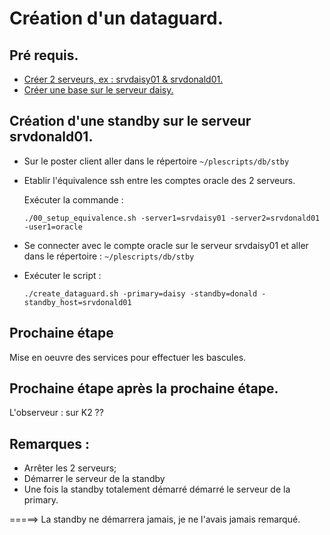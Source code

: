 #	Création d'un dataguard.

##	Pré requis.
 - [Créer 2 serveurs, ex : srvdaisy01 & srvdonald01.](https://github.com/PhilippeLeroux/plescripts/tree/master/database_servers/README.md)
 - [Créer une base sur le serveur daisy.](https://github.com/PhilippeLeroux/plescripts/tree/master/db/README.md)
 
## Création d'une standby sur le serveur srvdonald01.
 - Sur le poster client aller dans le répertoire `~/plescripts/db/stby`

 - Etablir l'équivalence ssh entre les comptes oracle des 2 serveurs.

   Exécuter la commande :

   `./00_setup_equivalence.sh -server1=srvdaisy01 -server2=srvdonald01 -user1=oracle`

 - Se connecter avec le compte oracle sur le serveur srvdaisy01 et aller dans le répertoire : `~/plescripts/db/stby`

 - Exécuter le script :

   `./create_dataguard.sh -primary=daisy -standby=donald -standby_host=srvdonald01`

##	Prochaine étape 
 Mise en oeuvre des services pour effectuer les bascules.

##	Prochaine étape après la prochaine étape.
 L'observeur : sur K2 ??

##	Remarques :
 * Arrêter les 2 serveurs;
 * Démarrer le serveur de la standby
 * Une fois la standby totalement démarré démarré le serveur de la primary.

=====> La standby ne démarrera jamais, je ne l'avais jamais remarqué.
